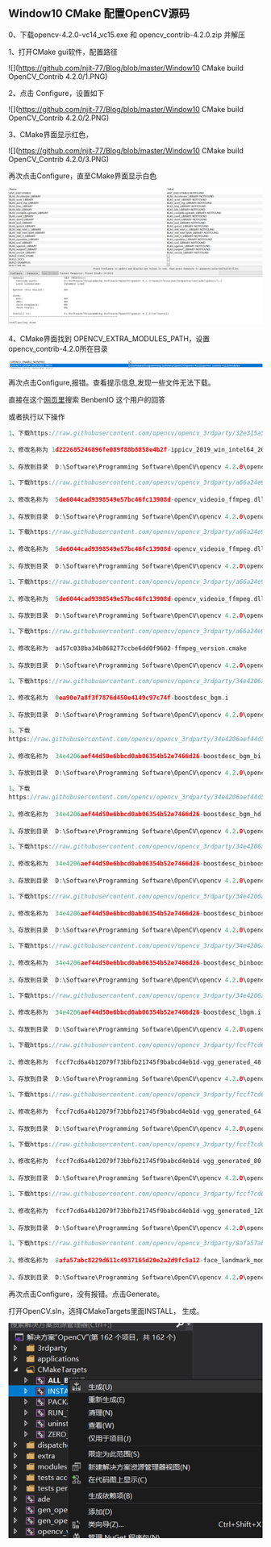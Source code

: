 ## Window10 CMake 配置OpenCV源码

0、下载opencv-4.2.0-vc14_vc15.exe 和 opencv_contrib-4.2.0.zip 并解压

1、打开CMake gui软件，配置路径

![](https://github.com/njit-77/Blog/blob/master/Window10 CMake build OpenCV_Contrib 4.2.0/1.PNG)

2、点击 Configure，设置如下

![](https://github.com/njit-77/Blog/blob/master/Window10 CMake build OpenCV_Contrib 4.2.0/2.PNG)

3、CMake界面显示红色，

![](https://github.com/njit-77/Blog/blob/master/Window10 CMake build OpenCV_Contrib 4.2.0/3.PNG)

再次点击Configure，直至CMake界面显示白色

![](.\4.PNG)

4、CMake界面找到 OPENCV_EXTRA_MODULES_PATH，设置opencv_contrib-4.2.0所在目录

![](.\5.PNG)

再次点击Configure,报错。查看提示信息,发现一些文件无法下载。

直接在这个[网页里](https://github.com/opencv/opencv_contrib/issues/1301 )搜索 BenbenIO 这个用户的回答

或者执行以下操作

```c
1、下载https://raw.githubusercontent.com/opencv/opencv_3rdparty/32e315a5b106a7b89dbed51c28f8120a48b368b4/ippicv/ippicv_2019_win_intel64_20180723_general.zip    

2、修改名称为 1d222685246896fe089f88b8858e4b2f-ippicv_2019_win_intel64_20180723_general.zip   

3、存放到目录  D:\Software\Programming Software\OpenCV\opencv 4.2.0\opencv\sources\.cache\ippicv
```

```c
1、下载https://raw.githubusercontent.com/opencv/opencv_3rdparty/a66a24e9f410ae05da4baeeb8b451912664ce49c/ffmpeg/opencv_videoio_ffmpeg.dll   

2、修改名称为  5de6044cad9398549e57bc46fc13908d-opencv_videoio_ffmpeg.dll

3、存放到目录  D:\Software\Programming Software\OpenCV\opencv 4.2.0\opencv\sources\.cache\ffmpeg
```

```c
1、下载https://raw.githubusercontent.com/opencv/opencv_3rdparty/a66a24e9f410ae05da4baeeb8b451912664ce49c/ffmpeg/opencv_videoio_ffmpeg_64.dll   

2、修改名称为  5de6044cad9398549e57bc46fc13908d-opencv_videoio_ffmpeg.dll

3、存放到目录  D:\Software\Programming Software\OpenCV\opencv 4.2.0\opencv\sources\.cache\ffmpeg
```

```c
1、下载https://raw.githubusercontent.com/opencv/opencv_3rdparty/a66a24e9f410ae05da4baeeb8b451912664ce49c/ffmpeg/ffmpeg_version.cmake   

2、修改名称为  5de6044cad9398549e57bc46fc13908d-opencv_videoio_ffmpeg.dll

3、存放到目录  D:\Software\Programming Software\OpenCV\opencv 4.2.0\opencv\sources\.cache\ffmpeg
```

```c
1、下载https://raw.githubusercontent.com/opencv/opencv_3rdparty/a66a24e9f410ae05da4baeeb8b451912664ce49c/ffmpeg/ffmpeg_version.cmake 

2、修改名称为  ad57c038ba34b868277ccbe6dd0f9602-ffmpeg_version.cmake

3、存放到目录  D:\Software\Programming Software\OpenCV\opencv 4.2.0\opencv\sources\.cache\ffmpeg
```

```c
1、下载https://raw.githubusercontent.com/opencv/opencv_3rdparty/34e4206aef44d50e6bbcd0ab06354b52e7466d26/boostdesc_bgm.i

2、修改名称为  0ea90e7a8f3f7876d450e4149c97c74f-boostdesc_bgm.i

3、存放到目录  D:\Software\Programming Software\OpenCV\opencv 4.2.0\opencv\sources\.cache\xfeatures2d\boostdesc
```

```c
1、下载
https://raw.githubusercontent.com/opencv/opencv_3rdparty/34e4206aef44d50e6bbcd0ab06354b52e7466d26/boostdesc_bgm_bi.i

2、修改名称为  34e4206aef44d50e6bbcd0ab06354b52e7466d26-boostdesc_bgm_bi.i

3、存放到目录  D:\Software\Programming Software\OpenCV\opencv 4.2.0\opencv\sources\.cache\xfeatures2d\boostdesc
```

```c
1、下载
https://raw.githubusercontent.com/opencv/opencv_3rdparty/34e4206aef44d50e6bbcd0ab06354b52e7466d26/boostdesc_bgm_hd.i

2、修改名称为  34e4206aef44d50e6bbcd0ab06354b52e7466d26-boostdesc_bgm_hd.i

3、存放到目录  D:\Software\Programming Software\OpenCV\opencv 4.2.0\opencv\sources\.cache\xfeatures2d\boostdesc
```

```c
1、下载https://raw.githubusercontent.com/opencv/opencv_3rdparty/34e4206aef44d50e6bbcd0ab06354b52e7466d26/boostdesc_binboost_064.i

2、修改名称为  34e4206aef44d50e6bbcd0ab06354b52e7466d26-boostdesc_binboost_064.i

3、存放到目录  D:\Software\Programming Software\OpenCV\opencv 4.2.0\opencv\sources\.cache\xfeatures2d\boostdesc
```

```c
1、下载https://raw.githubusercontent.com/opencv/opencv_3rdparty/34e4206aef44d50e6bbcd0ab06354b52e7466d26/boostdesc_binboost_128.i

2、修改名称为  34e4206aef44d50e6bbcd0ab06354b52e7466d26-boostdesc_binboost_128.i

3、存放到目录  D:\Software\Programming Software\OpenCV\opencv 4.2.0\opencv\sources\.cache\xfeatures2d\boostdesc
```

```c
1、下载https://raw.githubusercontent.com/opencv/opencv_3rdparty/34e4206aef44d50e6bbcd0ab06354b52e7466d26/boostdesc_binboost_256.i

2、修改名称为  34e4206aef44d50e6bbcd0ab06354b52e7466d26-boostdesc_binboost_256.i

3、存放到目录  D:\Software\Programming Software\OpenCV\opencv 4.2.0\opencv\sources\.cache\xfeatures2d\boostdesc
```

```c
1、下载https://raw.githubusercontent.com/opencv/opencv_3rdparty/34e4206aef44d50e6bbcd0ab06354b52e7466d26/boostdesc_lbgm.i

2、修改名称为  34e4206aef44d50e6bbcd0ab06354b52e7466d26-boostdesc_lbgm.i

3、存放到目录  D:\Software\Programming Software\OpenCV\opencv 4.2.0\opencv\sources\.cache\xfeatures2d\boostdesc
```

```c
1、下载https://raw.githubusercontent.com/opencv/opencv_3rdparty/fccf7cd6a4b12079f73bbfb21745f9babcd4eb1d/vgg_generated_48.i

2、修改名称为  fccf7cd6a4b12079f73bbfb21745f9babcd4eb1d-vgg_generated_48.i

3、存放到目录  D:\Software\Programming Software\OpenCV\opencv 4.2.0\opencv\sources\.cache\xfeatures2d\vgg
```

```c
1、下载https://raw.githubusercontent.com/opencv/opencv_3rdparty/fccf7cd6a4b12079f73bbfb21745f9babcd4eb1d/vgg_generated_64.i

2、修改名称为  fccf7cd6a4b12079f73bbfb21745f9babcd4eb1d-vgg_generated_64.i

3、存放到目录  D:\Software\Programming Software\OpenCV\opencv 4.2.0\opencv\sources\.cache\xfeatures2d\vgg
```

```c
1、下载https://raw.githubusercontent.com/opencv/opencv_3rdparty/fccf7cd6a4b12079f73bbfb21745f9babcd4eb1d/vgg_generated_80.i

2、修改名称为  fccf7cd6a4b12079f73bbfb21745f9babcd4eb1d-vgg_generated_80.i

3、存放到目录  D:\Software\Programming Software\OpenCV\opencv 4.2.0\opencv\sources\.cache\xfeatures2d\vgg
```

```c
1、下载https://raw.githubusercontent.com/opencv/opencv_3rdparty/fccf7cd6a4b12079f73bbfb21745f9babcd4eb1d/vgg_generated_120.i

2、修改名称为  fccf7cd6a4b12079f73bbfb21745f9babcd4eb1d-vgg_generated_120.i

3、存放到目录  D:\Software\Programming Software\OpenCV\opencv 4.2.0\opencv\sources\.cache\xfeatures2d\vgg
```

```c
1、下载https://raw.githubusercontent.com/opencv/opencv_3rdparty/8afa57abc8229d611c4937165d20e2a2d9fc5a12/face_landmark_model.dat

2、修改名称为  8afa57abc8229d611c4937165d20e2a2d9fc5a12-face_landmark_model.dat

3、存放到目录  D:\Software\Programming Software\OpenCV\opencv 4.2.0\opencv\sources\.cache\data

```

再次点击Configure，没有报错。点击Generate。

打开OpenCV.sln，选择CMakeTargets里面INSTALL， 生成。

![](.\6.PNG)